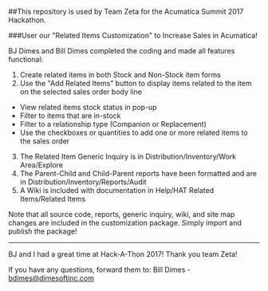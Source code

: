 ##This repository is used by Team Zeta for the Acumatica Summit 2017 Hackathon.

###User our "Related Items Customization" to Increase Sales in Acumatica!

BJ Dimes and Bill Dimes completed the coding and made all features functional:

1. Create related items in both Stock and Non-Stock item forms
2. Use the "Add Related Items" button to display items related to the item on the selected sales order body line
  * View related items stock status in pop-up
  * Filter to items that are in-stock
  * Filter to a relationship type (Companion or Replacement)
  * Use the checkboxes or quantities to add one or more related items to the sales order
3. The Related Item Generic Inquiry is in Distribution/Inventory/Work Area/Explore
4. The Parent-Child and Child-Parent reports have been formatted and are in Distribution/Inventory/Reports/Audit
5. A Wiki is included with documentation in Help/HAT Related Items/Related Items

Note that all source code, reports, generic inquiry, wiki, and site map changes are included in the customization package.  Simply import and publish the package!

---

BJ and I had a great time at Hack-A-Thon 2017!  Thank you team Zeta!

If you have any questions, forward them to:
Bill Dimes - bdimes@dimesoftinc.com
